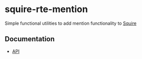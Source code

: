 # squire-rte-mention

Simple functional utilities to add mention functionality to [Squire](http://github.com/fastmail/Squire)

## Documentation 

- [API](https://typeapi.barelyhuman.dev/pkg/squire-rte-mention)
